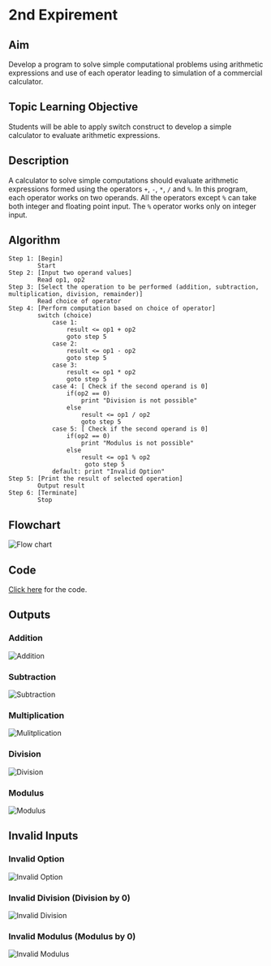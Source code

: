 # 2nd Expirement

## Aim
Develop a program to solve simple computational problems using arithmetic
expressions and use of each operator leading to simulation of a commercial calculator.

## Topic Learning Objective
Students will be able to apply switch construct to develop a simple
calculator to evaluate arithmetic expressions.

## Description
A calculator to solve simple computations should evaluate arithmetic expressions formed using
the operators `+`, `-`, `*`, `/` and `%`. In this program, each operator works on two operands. All the
operators except `%` can take both integer and floating point input. The `%` operator works only
on integer input.

## Algorithm

<pre><code class="has-line-data" data-line-start="1" data-line-end="37">Step 1: [Begin]
        Start
Step 2: [Input two operand values]
        Read op1, op2
Step 3: [Select the operation to be performed (addition, subtraction, multiplication, division, remainder)]
        Read choice of operator
Step 4: [Perform computation based on choice of operator]
        switch (choice)
            case 1:
                result &lt;= op1 + op2
                goto step 5
            case 2:
                result &lt;= op1 - op2
                goto step 5
            case 3: 
                result &lt;= op1 * op2
                goto step 5
            case 4: [ Check if the second operand is 0]
                if(op2 == 0)
                    print &quot;Division is not possible&quot;
                else
                    result &lt;= op1 / op2
                    goto step 5
            case 5: [ Check if the second operand is 0]
                if(op2 == 0)
                    print &quot;Modulus is not possible&quot;
                else
                    result &lt;= op1 % op2
                     goto step 5
            default: print &quot;Invalid Option&quot;
Step 5: [Print the result of selected operation]
        Output result
Step 6: [Terminate]
        Stop
</code></pre>

## Flowchart

![Flow chart](./flowchart.svg)
## Code

[Click here](./switch.c) for the code.

## Outputs

### Addition

![Addition](./outputs/addition.png)

### Subtraction

![Subtraction](./outputs/subtraction.png)

### Multiplication

![Mulitplication](./outputs/subtraction.png)

### Division

![Division](./outputs/division.png)

### Modulus

![Modulus](./outputs/modulus.png)

## Invalid Inputs

### Invalid Option

![Invalid Option](./outputs/invalidinput.png)

### Invalid Division (Division by 0)

![Invalid Division](./outputs/invaliddivision.png)

### Invalid Modulus (Modulus by 0)

![Invalid Modulus](./outputs/invalidmodulus.png)

